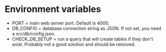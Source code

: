# Environment variables

* PORT = main web server port. Default is 4000.
* DB_CONFIG = database connection string as JSON. If not set, you need a src/db/config.json.
* CHECK_DB_SETUP = run a query that will create tables if they don't exist. Probably not a good solution and should be removed.
